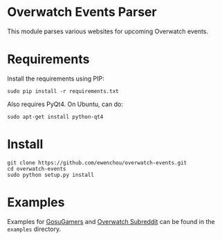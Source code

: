 # Overwatch Events Parser

This module parses various websites for upcoming Overwatch events.

# Requirements

Install the requirements using PIP:

`sudo pip install -r requirements.txt`

Also requires PyQt4. On Ubuntu, can do:

`sudo apt-get install python-qt4`

# Install

```
git clone https://github.com/ewenchou/overwatch-events.git
cd overwatch-events
sudo python setup.py install
```

# Examples

Examples for [GosuGamers](http://www.gosugamers.net) and [Overwatch Subreddit](https://reddit.com/r/overwatch) can be found in the `examples` directory.